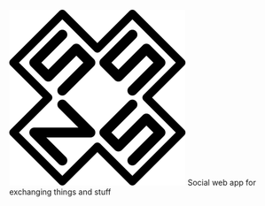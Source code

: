 ![](https://raw.githubusercontent.com/DenisSalem/SansSouNiSouci/master/doc/logo.png "")
Social web app for exchanging things and stuff
